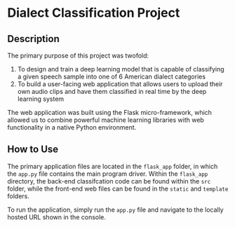 # Dialect Classification Project
## Description
The primary purpose of this project was twofold:
1. To design and train a deep learning model that is capable of classifying a given speech sample into one of 6 American dialect categories
2. To build a user-facing web application that allows users to upload their own audio clips and have them classified in real time by the deep learning system

The web application was built using the Flask micro-framework, which allowed us to combine powerful machine learning libraries with web functionality in a native Python environment.
## How to Use
The primary application files are located in the `flask_app` folder, in which the `app.py` file contains the main program driver. Within the `flask_app` directory, the back-end classifcation code can be found within the `src` folder, while the front-end web files can be found in the `static` and `template` folders.

To run the application, simply run the `app.py` file and navigate to the locally hosted URL shown in the console.
